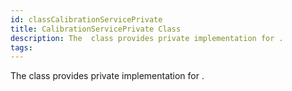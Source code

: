 ```yaml
---
id: classCalibrationServicePrivate
title: CalibrationServicePrivate Class
description: The  class provides private implementation for .
tags:
---
```

The  <docRefTextType>  class provides private implementation for  <docRefTextType> .
